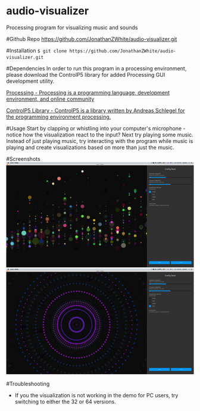 audio-visualizer
================

Processing program for visualizing music and sounds

#Github Repo
https://github.com/JonathanZWhite/audio-visualizer.git

#Installation
`$ git clone https://github.com/JonathanZWhite/audio-visualizer.git`

#Dependencies
In order to run this program in a processing environment, please download the ControlP5 library for added Processing GUI development utility.

[Processing - Processing is a programming language, development environment, and online community](http://www.processing.org/)

[ControlP5 Library - ControlP5 is a library written by Andreas Schlegel for the programming environment processing.](http://www.sojamo.de/libraries/controlP5/)

#Usage
Start by clapping or whistling into your computer's microphone - notice how the visualization react to the input? Next try playing some music. Instead of just playing music, try interacting with the program while music is playing and create visualizations based on more than just the music.

#Screenshots
![Alt text](screenshots/usability_testing_1.png)
![Alt text](screenshots/usability_testing_2.png)

#Troubleshooting
- If you the visualization is not working in the demo for PC users, try switching to either the 32 or 64 versions.
